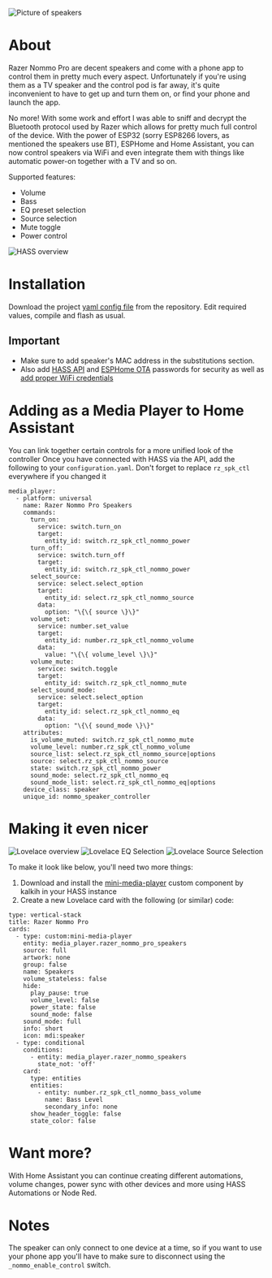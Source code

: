 ![Picture of speakers](https://assets2.razerzone.com/images/campaigns/nommo-pro/nommo-pro-campaign-og.jpg)

# About

Razer Nommo Pro are decent speakers and come with a phone app to control them in
pretty much every aspect. Unfortunately if you're using them as a TV speaker and
the control pod is far away, it's quite inconvenient to have to get up and turn
them on, or find your phone and launch the app.

No more! With some work and effort I was able to sniff and decrypt the Bluetooth
protocol used by Razer which allows for pretty much full control of the device.
With the power of ESP32 (sorry ESP8266 lovers, as mentioned the speakers use BT), ESPHome
and Home Assistant, you can now control speakers via WiFi and even integrate them with
things like automatic power-on together with a TV and so on.

Supported features:
- Volume
- Bass
- EQ preset selection
- Source selection
- Mute toggle
- Power control

![HASS overview](/hass_device.png)

# Installation

Download the project [yaml config file](https://github.com/d-rez/esphome-razer-nommo-pro-speaker-control/blob/main/esphome-razer-nommo-pro-speaker-controller.yaml) from the repository. Edit required values, compile and flash as usual.

## Important
- Make sure to add speaker's MAC address in the substitutions section.
- Also add [HASS API](https://esphome.io/components/api.html) and [ESPHome OTA](https://esphome.io/components/ota.html) passwords for security as well as [add proper WiFi credentials](https://esphome.io/components/wifi.html)

# Adding as a Media Player to Home Assistant

You can link together certain controls for a more unified look of the controller
Once you have connected with HASS via the API, add the following to your `configuration.yaml`.
Don't forget to replace `rz_spk_ctl` everywhere if you changed it

```
media_player:
  - platform: universal
    name: Razer Nommo Pro Speakers
    commands:
      turn_on:
        service: switch.turn_on
        target:
          entity_id: switch.rz_spk_ctl_nommo_power
      turn_off:
        service: switch.turn_off
        target:
          entity_id: switch.rz_spk_ctl_nommo_power
      select_source:
        service: select.select_option
        target:
          entity_id: select.rz_spk_ctl_nommo_source
        data:
          option: "\{\{ source \}\}"
      volume_set:
        service: number.set_value
        target:
          entity_id: number.rz_spk_ctl_nommo_volume
        data:
          value: "\{\{ volume_level \}\}"
      volume_mute:
        service: switch.toggle
        target:
          entity_id: switch.rz_spk_ctl_nommo_mute
      select_sound_mode:
        service: select.select_option
        target:
          entity_id: select.rz_spk_ctl_nommo_eq
        data:
          option: "\{\{ sound_mode \}\}"
    attributes:
      is_volume_muted: switch.rz_spk_ctl_nommo_mute
      volume_level: number.rz_spk_ctl_nommo_volume
      source_list: select.rz_spk_ctl_nommo_source|options
      source: select.rz_spk_ctl_nommo_source
      state: switch.rz_spk_ctl_nommo_power
      sound_mode: select.rz_spk_ctl_nommo_eq
      sound_mode_list: select.rz_spk_ctl_nommo_eq|options
    device_class: speaker
    unique_id: nommo_speaker_controller
```

# Making it even nicer

![Lovelace overview](/lovelace_overview.png)
![Lovelace EQ Selection](/lovelace_eq_selection.png)
![Lovelace Source Selection](/lovelace_source_selection.png)

To make it look like below, you'll need two more things:

1. Download and install the [mini-media-player](https://github.com/kalkih/mini-media-player) custom component by kalkih in your HASS instance
2. Create a new Lovelace card with the following (or similar) code:

```
type: vertical-stack
title: Razer Nommo Pro
cards:
  - type: custom:mini-media-player
    entity: media_player.razer_nommo_pro_speakers
    source: full
    artwork: none
    group: false
    name: Speakers
    volume_stateless: false
    hide:
      play_pause: true
      volume_level: false
      power_state: false
      sound_mode: false
    sound_mode: full
    info: short
    icon: mdi:speaker
  - type: conditional
    conditions:
      - entity: media_player.razer_nommo_speakers
        state_not: 'off'
    card:
      type: entities
      entities:
        - entity: number.rz_spk_ctl_nommo_bass_volume
          name: Bass Level
          secondary_info: none
      show_header_toggle: false
      state_color: false
```

# Want more?

With Home Assistant you can continue creating different automations, volume changes,
power sync with other devices and more using HASS Automations or Node Red.

# Notes

The speaker can only connect to one device at a time, so if you want to use your
phone app you'll have to make sure to disconnect using the `_nommo_enable_control`
switch.
